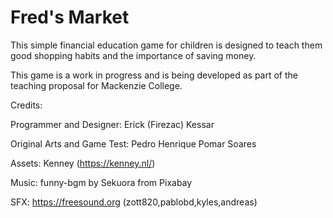# Fred's Market

This simple financial education game for children is designed to teach them good shopping habits and the importance of saving money.

This game is a work in progress and is being developed as part of the teaching proposal for Mackenzie College.

Credits:

Programmer and Designer: Erick (Firezac) Kessar

Original Arts and Game Test: Pedro Henrique Pomar Soares

Assets: Kenney (https://kenney.nl/)

Music: funny-bgm by Sekuora from Pixabay

SFX: https://freesound.org (zott820,pablobd,kyles,andreas)
